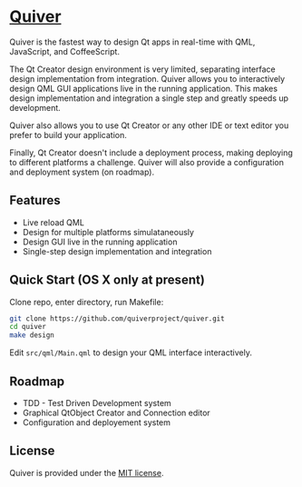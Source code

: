 # [Quiver](https://github.com/quiverproject/quiver)

Quiver is the fastest way to design Qt apps in real-time with QML, JavaScript, and CoffeeScript.

The Qt Creator design environment is very limited, separating interface
design implementation from integration.  Quiver allows you to interactively
design QML GUI applications live in the running application.  This makes design
implementation and integration a single step and greatly speeds up development.

Quiver also allows you to use Qt Creator or any other IDE or text editor you
prefer to build your application.

Finally, Qt Creator doesn't include a deployment process, making deploying to different
platforms a challenge. Quiver will also provide a configuration and deployment system (on roadmap).


## Features

*  Live reload QML
*  Design for multiple platforms simulataneously
*  Design GUI live in the running application
*  Single-step design implementation and integration


## Quick Start (OS X only at present)

Clone repo, enter directory, run Makefile:

```sh
git clone https://github.com/quiverproject/quiver.git
cd quiver
make design
```


Edit `src/qml/Main.qml` to design your QML interface interactively.


## Roadmap

* TDD - Test Driven Development system
* Graphical QtObject Creator and Connection editor
* Configuration and deployement system


## License

Quiver is provided under the [MIT license](https://github.com/quiverproject/quiver/blob/master/LICENSE.md).

